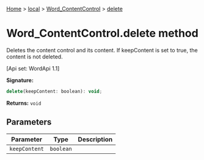 [Home](./index) &gt; [local](local.md) &gt; [Word\_ContentControl](local.word_contentcontrol.md) &gt; [delete](local.word_contentcontrol.delete.md)

# Word\_ContentControl.delete method

Deletes the content control and its content. If keepContent is set to true, the content is not deleted. 

 \[Api set: WordApi 1.1\]

**Signature:**
```javascript
delete(keepContent: boolean): void;
```
**Returns:** `void`

## Parameters

|  Parameter | Type | Description |
|  --- | --- | --- |
|  `keepContent` | `boolean` |  |

